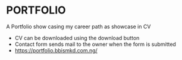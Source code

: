 # PORTFOLIO
A Portfolio show casing my career path as showcase in CV
- CV can be downloaded using the download button
- Contact form sends mail to the owner when the form is submitted
- https://portfolio.bbismkd.com.ng/
